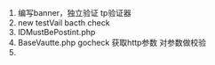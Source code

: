1. 编写banner，独立验证 tp验证器
2. new testVail bacth check
3. IDMustBePostint.php 
4. BaseVautte.php gocheck 获取http参数 对参数做校验
5. 